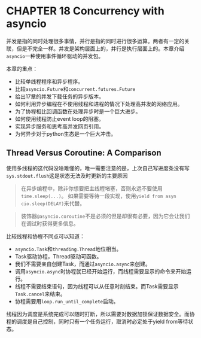# CHAPTER 18 Concurrency with asyncio

并发是指的同时处理很多事情，并行是指的同时进行很多运算。两者有一定的关联，但是不完全一样。并发是架构层面上的，并行是执行层面上的。本章介绍`asyncio`一种使用事件循环驱动的并发包。

本章的重点：
- 比较单线程程序和异步程序。
- 比较`asyncio.Future`和`concurrent.futures.Future`
- 给出17章的并发下载任务的异步版本。
- 如何利用异步编程在不使用线程和进程的情况下处理高并发的网络应用。
- 为了协程相比回调函数在处理异步时是一个巨大进步。
- 如何使用线程防止event loop的阻塞。
- 实现异步服务和思考高并发网页引用。
- 为何异步对于python生态是一个巨大冲击。

## Thread Versus Coroutine: A Comparison

使用多线程的这代码没啥难懂的，唯一需要注意的是，上次自己写进度条没有写`sys.stdout.flush`这是状态无法及时更新的主要原因

> 在异步编程中，除非你想要把主线程堵塞，否则永远不要使用`time.sleep(...)`。 如果需要等待一段实现，使用`yield from asyn cio.sleep(DELAY)`来代替。

> 装饰器`@asyncio.coroutine`不是必须的但是却很有必要，因为它会让我们在调试时获得更多信息。

比较线程和协程不同点可以知道：
- `asyncio.Task`和`threading.Thread`地位相当。
- Task驱动协程，Thread驱动可函数。
- 我们不需要亲自创建Task，而通过`asyncio.async`来创建。
- 调用`asyncio.async`时协程就已经开始运行，而线程需要显示的命令来开始运行。
- 线程不需要结束语句，因为线程可以从任意时刻结束。而Task需要显示`Task.cancel`来结束。
- 协程需要用`loop.run_until_complete`启动。

线程因为调度是系统完成可以随时打断，所以需要对数据加锁保证数据安全。而协程的调度是自己控制，同时只有一个任务运行，取消时必定处于yield from等待状态。

